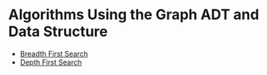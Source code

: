 # Algorithms Using the Graph ADT and Data Structure
* [Breadth First Search](breadth-first-search/README.md)
* [Depth First Search](depth-first-search/README.md)
